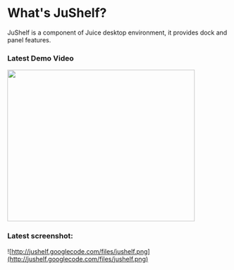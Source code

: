 # What's JuShelf? #

JuShelf is a component of Juice desktop environment, it provides dock and panel features.

### Latest Demo Video ###
<a href='http://www.youtube.com/watch?feature=player_embedded&v=zmAa6b13fhE' target='_blank'><img src='http://img.youtube.com/vi/zmAa6b13fhE/0.jpg' width='425' height=344 /></a>

### Latest screenshot: ###
![http://jushelf.googlecode.com/files/jushelf.png](http://jushelf.googlecode.com/files/jushelf.png)